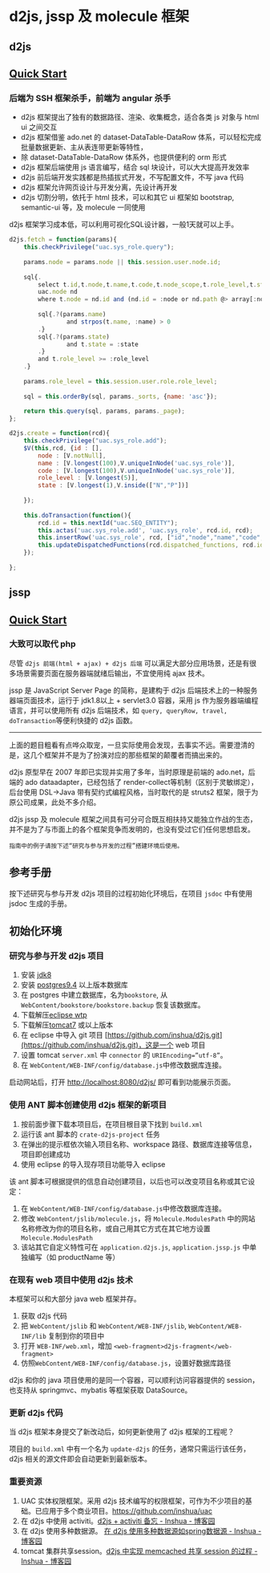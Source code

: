 # d2js, jssp 及 molecule 框架

## d2js 
## [Quick Start](WebContent/guide/d2js.md)
### 后端为 SSH 框架杀手，前端为 angular 杀手

* d2js 框架提出了独有的数据路径、渲染、收集概念，适合各类 js 对象与 html ui 之间交互
* d2js 框架借鉴 ado.net 的 dataset-DataTable-DataRow 体系，可以轻松完成批量数据更新、主从表连带更新等特性，
* 除 dataset-DataTable-DataRow 体系外，也提供便利的 orm 形式
* d2js 框架后端使用 js 语言编写，结合 sql 块设计，可以大大提高开发效率
* d2js 前后端开发实践都是热插拔式开发，不写配置文件，不写 java 代码
* d2js 框架允许网页设计与开发分离，先设计再开发
* d2js 切割分明，依托于 html 技术，可以和其它 ui 框架如 bootstrap, semantic-ui 等，及 molecule 一同使用

d2js 框架学习成本低，可以利用可视化SQL设计器，一般1天就可以上手。

```js
d2js.fetch = function(params){
	this.checkPrivilege("uac.sys_role.query");
	
	params.node = params.node || this.session.user.node.id;
	
	sql{.
		select t.id,t.node,t.name,t.code,t.node_scope,t.role_level,t.state,t.remarks,nd.name node_name from uac.sys_role t, 
		uac.node nd 
		where t.node = nd.id and (nd.id = :node or nd.path @> array[:node])
		
		sql{.?(params.name)
				and strpos(t.name, :name) > 0
		.}
		sql{.?(params.state)
				and t.state = :state
		.}
		and t.role_level >= :role_level
	.}
	
	params.role_level = this.session.user.role.role_level; 
	
	sql = this.orderBy(sql, params._sorts, {name: 'asc'});
	
	return this.query(sql, params, params._page);
};

d2js.create = function(rcd){
	this.checkPrivilege("uac.sys_role.add");
	$V(this,rcd, {id : [],  
		node : [V.notNull],  
		name : [V.longest(100),V.uniqueInNode('uac.sys_role')],
		code : [V.longest(100),V.uniqueInNode('uac.sys_role')],  
		role_level : [V.longest(5)],		
		state : [V.longest(1),V.inside(["N","P"])]  
		
	});	
	
	this.doTransaction(function(){
		rcd.id = this.nextId("uac.SEQ_ENTITY");
		this.actas('uac.sys_role.add', 'uac.sys_role', rcd.id, rcd);
		this.insertRow('uac.sys_role', rcd, ["id","node","name","code","node_scope","role_level","state","remarks"]);
		this.updateDispatchedFunctions(rcd.dispatched_functions, rcd.id);
	});
		
};

```

## jssp 
## [Quick Start](WebContent/guide/jssp.md) 
### 大致可以取代 php

尽管 `d2js 前端(html + ajax) + d2js 后端` 可以满足大部分应用场景，还是有很多场景需要页面在服务器端就绪后输出，不宜使用纯 ajax 技术。

jssp 是 JavaScript Server Page 的简称，是建构于 d2js 后端技术上的一种服务器端页面技术，运行于 jdk1.8以上 + servlet3.0 容器，采用 js 作为服务器端编程语言，并可以使用所有 d2js 后端技术，如 `query, queryRow, travel, doTransaction`等便利快捷的 d2js 函数。

------

上面的题目粗看有点哗众取宠，一旦实际使用会发现，去事实不远。需要澄清的是，这几个框架并不是为了扮演对应的那些框架的颠覆者而搞出来的。

d2js 原型早在 2007 年即已实现并实用了多年，当时原理是前端的 ado.net，后端的 ado dataadapter，已经包括了 render-collect等机制（区别于灵敏绑定），后台使用 DSL->Java 带有契约式编程风格，当时取代的是 struts2 框架，限于为原公司成果，此处不多介绍。

d2js jssp 及 molecule 框架之间具有可分可合既互相扶持又能独立作战的生态，并不是为了与市面上的各个框架竞争而发明的，也没有受过它们任何思想启发。

```
指南中的例子请按下述“研究与参与开发的过程”搭建环境后使用。
```

## 参考手册

按下述研究与参与开发 d2js 项目的过程初始化环境后，在项目 `jsdoc` 中有使用 jsdoc 生成的手册。

## 初始化环境

### 研究与参与开发 d2js 项目
1. 安装  [jdk8](http://www.oracle.com/technetwork/java/javase/downloads/jdk8-downloads-2133151.html)
1. 安装 [postgres9.4](http://www.postgresql.org/) 以上版本数据库
1. 在 postgres 中建立数据库，名为`bookstore`, 从 `WebContent/bookstore/bookstore.backup` 恢复该数据库。
1. 下载解压[eclipse wtp](http://www.eclipse.org/webtools/)
1. 下载解压[tomcat7](http://tomcat.apache.org/download-70.cgi) 或以上版本
1. 在 eclipse 中导入 git 项目 [https://github.com/inshua/d2js.git](https://github.com/inshua/d2js.git)，这是一个 web 项目
1. 设置 tomcat `server.xml` 中 `connector` 的 `URIEncoding=”utf-8”`。
1. 在 `WebContent/WEB-INF/config/database.js`中修改数据库连接。

启动网站后，打开 [http://localhost:8080/d2js/](http://localhost:8080/d2js/) 即可看到功能展示页面。

### 使用 ANT 脚本创建使用 d2js 框架的新项目
1. 按前面步骤下载本项目后，在项目根目录下找到 `build.xml`
1. 运行该 ant 脚本的 `crate-d2js-project` 任务
1. 在弹出的提示框依次输入项目名称、workspace 路径、数据库连接等信息，项目即创建成功
1. 使用 eclipse 的导入现存项目功能导入 eclipse

该 ant 脚本可根据提供的信息自动创建项目，以后也可以改变项目名称或其它设定：

1. 在 `WebContent/WEB-INF/config/database.js`中修改数据库连接。
1. 修改 `WebContent/jslib/molecule.js`，将 `Molecule.ModulesPath` 中的网站名称修改为你的项目名称，或自己用其它方式在其它地方设置`Molecule.ModulesPath`
1. 该站其它自定义特性可在 `application.d2js.js`, `application.jssp.js` 中单独编写（如 productName 等）

### 在现有 web 项目中使用 d2js 技术

本框架可以和大部分 java web 框架并存。

1. 获取 d2js 代码
1. 把 `WebContent/jslib` 和 `WebContent/WEB-INF/jslib`, `WebContent/WEB-INF/lib` 复制到你的项目中
1. 打开 `WEB-INF/web.xml`，增加 `<web-fragment>d2js-fragment</web-fragment>`
1. 仿照`WebContent/WEB-INF/config/database.js`，设置好数据库路径 

d2js 和你的 java 项目使用的是同一个容器，可以顺利访问容器提供的 session，也支持从 springmvc、mybatis 等框架获取 DataSource。

### 更新 d2js 代码

当 d2js 框架本身提交了新改动后，如何更新使用了 d2js 框架的工程呢？

项目的 `build.xml` 中有一个名为 `update-d2js` 的任务，通常只需运行该任务，d2js 相关的源文件即会自动更新到最新版本。

### 重要资源

1. UAC 实体权限框架。采用 d2js 技术编写的权限框架，可作为不少项目的基础。已应用于多个商业项目。https://github.com/inshua/uac
1. 在 d2js 中使用 activiti。[d2js + activiti 备忘 - Inshua - 博客园](https://www.cnblogs.com/inshua/p/12036343.html)
1. 在 d2js 使用多种数据源。 [在 d2js 使用多种数据源如spring数据源 - Inshua - 博客园](https://www.cnblogs.com/inshua/p/8488643.html)
1. tomcat 集群共享session。[d2js 中实现 memcached 共享 session 的过程 - Inshua - 博客园](https://www.cnblogs.com/inshua/p/8135192.html)


